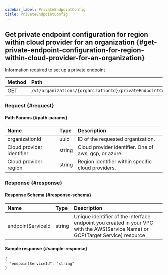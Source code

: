 ```yaml
---
sidebar_label: PrivateEndpointConfig
title: PrivateEndpointConfig
---
```


## Get private endpoint configuration for region within cloud provider for an organization {#get-private-endpoint-configuration-for-region-within-cloud-provider-for-an-organization}

Information required to set up a private endpoint

| Method | Path |
| :----- | :--- |
| GET | `/v1/organizations/{organizationId}/privateEndpointConfig` |

### Request {#request}

#### Path Params {#path-params}

| Name | Type | Description |
| :--- | :--- | :---------- |
| organizationId | uuid | ID of the requested organization. | 
| Cloud provider identifier | string | Cloud provider identifier. One of aws, gcp, or azure. | 
| Cloud provider region | string | Region identifier within specific cloud providers. | 


### Response {#response}

#### Response Schema {#response-schema}

| Name | Type | Description |
| :--- | :--- | :---------- |
| endpointServiceId | string | Unique identifier of the interface endpoint you created in your VPC with the AWS(Service Name) or GCP(Target Service) resource | 

#### Sample response {#sample-response}

```
{
  "endpointServiceId": "string"
}
```
